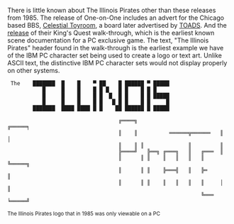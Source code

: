 There is little known about The Illinois Pirates other than these releases from 1985. The release of One-on-One includes an advert for the Chicago based BBS, [Celestial Toyroom](https://demozoo.org/bbs/12354/), a board later advertised by [TOADS](/f/bb2e428). And the [release](/f/bc30a5b) of their King's Quest walk-through, which is the earliest known scene documentation for a PC exclusive game. The text, "The Illinois Pirates" header found in the walk-through is the earliest example we have of the IBM PC character set being used to create a logo or text art. Unlike ASCII text, the distinctive IBM PC character sets would not display properly on other systems.

```
 The    ███████  █    █    ▀ ██    █ ██████ ▀ █████
           █     █    █    █ █ █   █ █    █ █ █
           █     █    █    █ █  █  █ █    █ █ █████
           █     █    █    █ █   █ █ █    █ █     █
        ███████  ████ ████ █ █    ██ ██████ █ █████

                                   ╔════╗                          ╔═════╕
                                   ║    ║          ══════╦══════   ║     │
                                   ║    ║ ║              ║         ║
                                   ╠════╝   ╠══╗ ╔═══╗   ║   ╔═══  ║
                                   ║      ║ ║    ║   ║   ║   ║     ╚═════╗
                                   ║      ║ ║    ╠═══╣   ║   ╠═          ║
                                   ║      ║ ║    ║   ║   ║   ║     │     ║
                                                             ╚═══  ╘═════╝
```

<small>The Illinois Pirates logo that in 1985 was only viewable on a PC</small>

